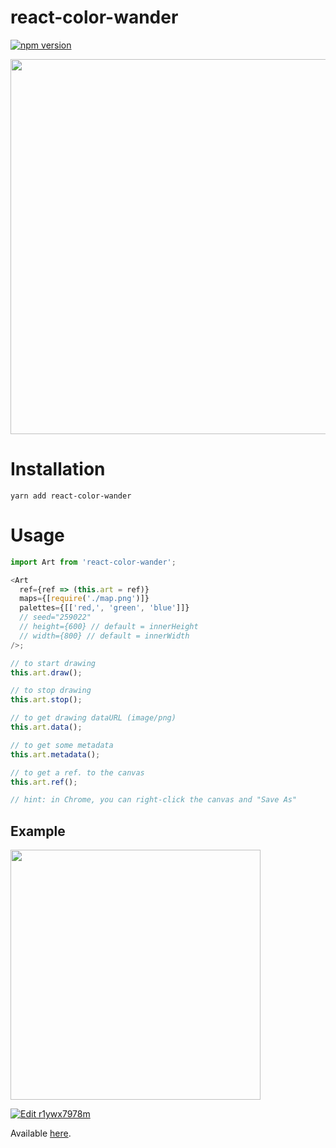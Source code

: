 # react-color-wander

[![npm version](https://badge.fury.io/js/react-color-wander.svg)](https://badge.fury.io/js/react-color-wander)

<img src="https://raw.githubusercontent.com/sonaye/react-color-wander/master/demos/528177.png" width="600">

# Installation

`yarn add react-color-wander`

# Usage

```javascript
import Art from 'react-color-wander';

<Art
  ref={ref => (this.art = ref)}
  maps={[require('./map.png')]}
  palettes={[['red,', 'green', 'blue']]}
  // seed="259022"
  // height={600} // default = innerHeight
  // width={800} // default = innerWidth
/>;

// to start drawing
this.art.draw();

// to stop drawing
this.art.stop();

// to get drawing dataURL (image/png)
this.art.data();

// to get some metadata
this.art.metadata();

// to get a ref. to the canvas
this.art.ref();

// hint: in Chrome, you can right-click the canvas and "Save As"
```

## Example

<img src="https://raw.githubusercontent.com/sonaye/react-color-wander/master/demos/example.gif" width="400">

[![Edit r1ywx7978m](https://codesandbox.io/static/img/play-codesandbox.svg)](https://codesandbox.io/s/r1ywx7978m)

Available [here](https://github.com/sonaye/react-color-wander/tree/master/src/example).
